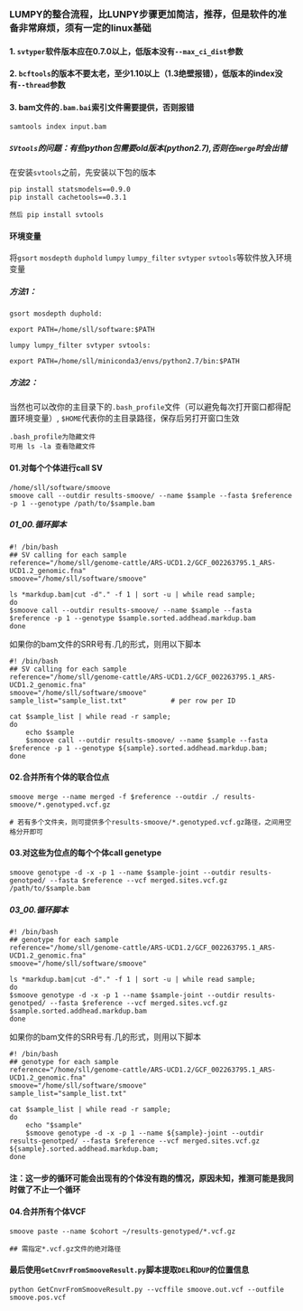 ### LUMPY的整合流程，比LUNPY步骤更加简洁，推荐，但是软件的准备非常麻烦，须有一定的linux基础
#### 1. `svtyper`软件版本应在0.7.0以上，低版本没有`--max_ci_dist`参数
#### 2. `bcftools`的版本不要太老，至少1.10以上（1.3绝壁报错），低版本的index没有`--thread`参数
#### 3. bam文件的`.bam.bai`索引文件需要提供，否则报错
```
samtools index input.bam
```
##### `SVtools`的问题：有些python包需要old版本(python2.7),否则在`merge`时会出错
在安装`svtools`之前，先安装以下包的版本
```
pip install statsmodels==0.9.0
pip install cachetools==0.3.1

然后 pip install svtools
```
#### 环境变量

将`gsort` `mosdepth` `duphold` `lumpy` `lumpy_filter` `svtyper` `svtools`等软件放入环境变量
##### 方法1：
```
gsort mosdepth duphold:

export PATH=/home/sll/software:$PATH
```
```
lumpy lumpy_filter svtyper svtools:

export PATH=/home/sll/miniconda3/envs/python2.7/bin:$PATH
```
##### 方法2：
当然也可以改你的主目录下的`.bash_profile`文件（可以避免每次打开窗口都得配置环境变量）, `$HOME`代表你的主目录路径，保存后另打开窗口生效
```
.bash_profile为隐藏文件
可用 ls -la 查看隐藏文件
```
#### 01.对每个个体进行call SV
```
/home/sll/software/smoove
smoove call --outdir results-smoove/ --name $sample --fasta $reference -p 1 --genotype /path/to/$sample.bam
```
##### 01_00.循环脚本
```
#! /bin/bash
## SV calling for each sample
reference="/home/sll/genome-cattle/ARS-UCD1.2/GCF_002263795.1_ARS-UCD1.2_genomic.fna"
smoove="/home/sll/software/smoove"

ls *markdup.bam|cut -d"." -f 1 | sort -u | while read sample;
do
$smoove call --outdir results-smoove/ --name $sample --fasta $reference -p 1 --genotype $sample.sorted.addhead.markdup.bam
done
```
如果你的bam文件的SRR号有.几的形式，则用以下脚本
```
#! /bin/bash
## SV calling for each sample
reference="/home/sll/genome-cattle/ARS-UCD1.2/GCF_002263795.1_ARS-UCD1.2_genomic.fna"
smoove="/home/sll/software/smoove"
sample_list="sample_list.txt"           # per row per ID

cat $sample_list | while read -r sample;
do
    echo $sample
    $smoove call --outdir results-smoove/ --name $sample --fasta $reference -p 1 --genotype ${sample}.sorted.addhead.markdup.bam;
done
```
#### 02.合并所有个体的联合位点
```
smoove merge --name merged -f $reference --outdir ./ results-smoove/*.genotyped.vcf.gz

# 若有多个文件夹，则可提供多个results-smoove/*.genotyped.vcf.gz路径，之间用空格分开即可
```
#### 03.对这些为位点的每个个体call genetype
```
smoove genotype -d -x -p 1 --name $sample-joint --outdir results-genotped/ --fasta $reference --vcf merged.sites.vcf.gz /path/to/$sample.bam
```
##### 03_00.循环脚本
```
#! /bin/bash
## genotype for each sample
reference="/home/sll/genome-cattle/ARS-UCD1.2/GCF_002263795.1_ARS-UCD1.2_genomic.fna"
smoove="/home/sll/software/smoove"

ls *markdup.bam|cut -d"." -f 1 | sort -u | while read sample;
do
$smoove genotype -d -x -p 1 --name $sample-joint --outdir results-genotped/ --fasta $reference --vcf merged.sites.vcf.gz $sample.sorted.addhead.markdup.bam
done
```
如果你的bam文件的SRR号有.几的形式，则用以下脚本
```
#! /bin/bash
## genotype for each sample
reference="/home/sll/genome-cattle/ARS-UCD1.2/GCF_002263795.1_ARS-UCD1.2_genomic.fna"
smoove="/home/sll/software/smoove"
sample_list="sample_list.txt"

cat $sample_list | while read -r sample;
do
    echo "$sample"
    $smoove genotype -d -x -p 1 --name ${sample}-joint --outdir results-genotped/ --fasta $reference --vcf merged.sites.vcf.gz ${sample}.sorted.addhead.markdup.bam;
done
```
#### 注：这一步的循环可能会出现有的个体没有跑的情况，原因未知，推测可能是我同时做了不止一个循环

#### 04.合并所有个体VCF
```
smoove paste --name $cohort ~/results-genotyped/*.vcf.gz

## 需指定*.vcf.gz文件的绝对路径
```
#### 最后使用`GetCnvrFromSmooveResult.py`脚本提取`DEL`和`DUP`的位置信息
```
python GetCnvrFromSmooveResult.py --vcffile smoove.out.vcf --outfile smoove.pos.vcf
```
